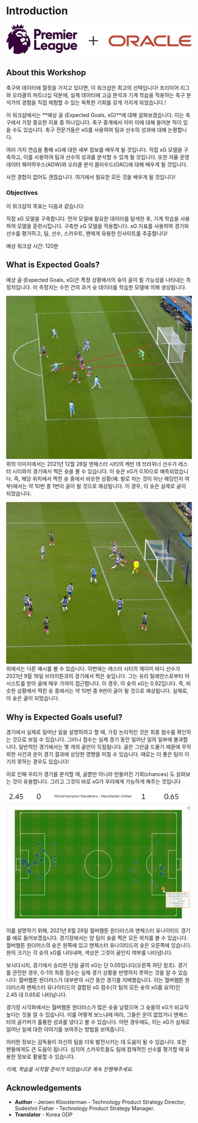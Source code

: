 # Introduction

![Oracle Workshop](images/logo.jpg)

## About this Workshop

축구와 데이터에 열정을 가지고 있다면, 이 워크샵은 최고의 선택입니다!  프리미어 리그와 오라클의 파트너십 덕분에, 실제 데이터에 고급 분석과 기계 학습을 적용하는 축구 분석가의 경험을 직접 체험할 수 있는 독특한 기회를 갖게 가지게 되었습니다.!

이 워크샵에서는 **예상 골 (Expected Goals, xG)**에 대해 살펴보겠습니다. 이는 축구에서 가장 중요한 지표 중 하나입니다. 축구 중계에서 이미 이에 대해 들어본 적이 있을 수도 있습니다. 축구 전문가들은 xG를 사용하여 팀과 선수의 성과에 대해 논평합니다.

여러 가지 연습을 통해 xG에 대한 세부 정보를 배우게 될 것입니다. 직접 xG 모델을 구축하고, 이를 사용하여 팀과 선수의 성과를 분석할 수 있게 될 것입니다. 또한 자율 운영 데이터 웨어하우스(ADW)와 오라클 분석 클라우드(OAC)에 대해 배우게 될 것입니다.

사전 경험이 없어도 괜찮습니다. 여기에서 필요한 모든 것을 배우게 될 것입니다!

### Objectives
이 워크샵의 목표는 다음과 같습니다:

직접 xG 모델을 구축합니다. 먼저 모델에 필요한 데이터를 탐색한 후, 기계 학습을 사용하여 모델을 훈련시킵니다.
구축한 xG 모델을 적용합니다. xG 지표를 사용하여 경기와 선수를 평가하고, 팀, 선수, 스카우트, 팬에게 유용한 인사이트를 추출합니다!

예상 워크샵 시간: 120분

## What is Expected Goals?
예상 골 (Expected Goals, xG)은 특정 상황에서의 슛이 골이 될 가능성을 나타내는 측정치입니다. 이 측정치는 수천 건의 과거 슛 데이터를 학습한 모델에 의해 생성됩니다.

![Oracle Workshop](images/kevindebruynexgzero10.png)
위의 이미지에서는 2021년 12월 26일 맨체스터 시티의 케빈 데 브라위너 선수가 레스터 시티와의 경기에서 찍은 슛을 볼 수 있습니다. 이 슛은 xG가 0.10으로 예측되었습니다. 즉, 해당 위치에서 찍힌 슛 중에서 비슷한 상황(예: 발로 차는 것이 아닌 헤딩인지 여부)에서는 약 10번 중 1번이 골이 될 것으로 예상됩니다. 이 경우, 이 슛은 실제로 골이 되었습니다.

![Oracle Workshop](images/jamievardyxgzero92.png)
위에서는 다른 예시를 볼 수 있습니다. 이번에는 레스터 시티의 제이미 바디 선수가 2021년 9월 19일 브라이튼과의 경기에서 찍은 슛입니다. 그는 유리 틸레만스로부터 어시스트를 받아 골에 매우 가까이 접근합니다. 이 경우, 이 슛의 xG는 0.92입니다. 즉, 비슷한 상황에서 찍힌 슛 중에서는 약 10번 중 9번이 골이 될 것으로 예상됩니다. 실제로, 이 슛은 골이 되었습니다.

## Why is Expected Goals useful?
경기에서 실제로 일어난 일을 설명하려고 할 때, 가장 논리적인 것은 최종 점수를 확인하는 것으로 보일 수 있습니다. 그러나 점수는 실제 경기 동안 일어난 일의 일부에 불과합니다. 일반적인 경기에서는 몇 개의 골만이 득점됩니다. 골은 그만큼 드물기 때문에 무작위한 사건과 운이 경기 결과에 상당한 영향을 미칠 수 있습니다. 때로는 더 좋은 팀이 이기지 못하는 경우도 있습니다!

이로 인해 우리가 경기를 분석할 때, 골뿐만 아니라 만들어진 기회(chances) 도 살펴보는 것이 유용합니다. 그리고 그것이 바로 xG가 우리에게 가능하게 해주는 것입니다

![Oracle Workshop](images/matchanalysisexample.png)

이를 설명하기 위해, 2021년 8월 29일 월버햄튼 원더러스와 맨체스터 유나이티드 경기를 예로 들어보겠습니다. 경기장에서는 양 팀이 슛을 찍은 모든 위치를 볼 수 있습니다. 월버햄튼 원더러스의 슛은 왼쪽에 있고 맨체스터 유나이티드의 슛은 오른쪽에 있습니다. 원의 크기는 각 슛의 xG를 나타내며, 색상은 그것이 골인지 여부를 나타냅니다.

보시다시피, 경기에서 승리한 단일 골의 xG는 단 0.05입니다(오른쪽 하단 참조). 경기를 관전한 경우, 0-1의 최종 점수는 실제 경기 상황을 반영하지 못하는 것을 알 수 있습니다: 월버햄튼 원더러스가 대부분의 시간 동안 경기를 지배했습니다. 이는 월버햄튼 원더러스와 맨체스터 유나이티드의 결합된 xG 점수(각 팀의 모든 슛의 xG를 요약)인 2.45 대 0.65로 나타납니다.


경기장 시각화에서는 월버햄튼 원더러스가 많은 슛을 날렸으며 그 슛들의 xG가 비교적 높다는 것을 알 수 있습니다. 이를 어떻게 보느냐에 따라, 그들은 운이 없었거나 맨체스터의 골키퍼가 훌륭한 성과를 냈다고 볼 수 있습니다. 어떤 경우에도, 이는 xG가 실제로 일어난 일에 대한 이야기를 보여주는 방법을 보여줍니다.

이러한 정보는 감독들이 자신의 팀을 더욱 발전시키는 데 도움이 될 수 있습니다. 또한 팬들에게도 큰 도움이 됩니다. 심지어 스카우트들도 팀에 잠재적인 선수를 평가할 때 유용한 정보로 활용할 수 있습니다. 

_이제, 학습을 시작할 준비가 되었습니다! 계속 진행해주세요._

## **Acknowledgements**

- **Author** - Jeroen Kloosterman - Technology Product Strategy Director, Sudeshni Fisher - Technology Product Strategy Manager.
- **Translator** - Korea ODP
